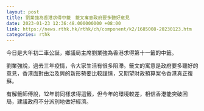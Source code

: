 ```yaml
---
layout: post
title: 劉業強為香港求得中籤　籤文寓意政府要多聽好意見
date: 2023-01-23 12:36:48.000000000 +08:00
link: https://news.rthk.hk/rthk/ch/component/k2/1685008-20230123.htm
categories: rthk
---
```


今日是大年初二車公誕，鄉議局主席劉業強為香港求得第十一籤的中籤。

劉業強說，過去三年疫情，令大家生活有很多阻滯。籤文的寓意是政府要多聽好的意見，香港面對由治及興的新形勢要比較謹慎，又期望財政預算案令香港真正復蘇。

有解籤師傅說，12年前同樣求得這籤，但今年的環境較差，相信香港能突破困局，建議政府不分派別地做好經濟。
